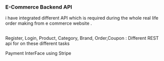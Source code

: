 ### E-Commerce Backend API

i have integrated different API which is required during the whole real life order making from e commerce website .
##
Register, Login, Product, Category, Brand, Order,Coupon : Different REST api for on these different tasks

Payment InterFace using Stripe
